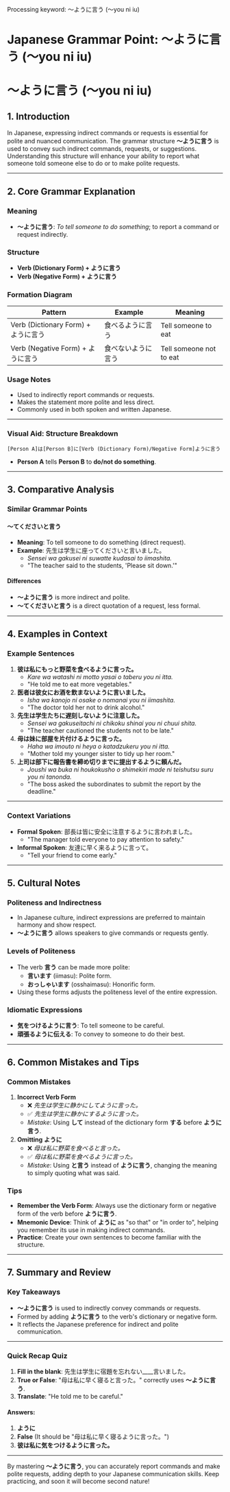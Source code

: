 Processing keyword: ～ように言う (〜you ni iu)
# Japanese Grammar Point: ～ように言う (〜you ni iu)
# ～ように言う (〜you ni iu)
## 1. Introduction
In Japanese, expressing indirect commands or requests is essential for polite and nuanced communication. The grammar structure **～ように言う** is used to convey such indirect commands, requests, or suggestions. Understanding this structure will enhance your ability to report what someone told someone else to do or to make polite requests.

---
## 2. Core Grammar Explanation
### Meaning
- **～ように言う**: *To tell someone to do something*; to report a command or request indirectly.
### Structure
- **Verb (Dictionary Form) + ように言う**
- **Verb (Negative Form) + ように言う**
### Formation Diagram
| **Pattern**                     | **Example**       | **Meaning**                   |
|---------------------------------|-------------------|-------------------------------|
| Verb (Dictionary Form) + ように言う | 食べるように言う      | Tell someone to eat            |
| Verb (Negative Form) + ように言う  | 食べないように言う    | Tell someone not to eat        |
### Usage Notes
- Used to indirectly report commands or requests.
- Makes the statement more polite and less direct.
- Commonly used in both spoken and written Japanese.
---
### Visual Aid: Structure Breakdown
```plaintext
[Person A]は[Person B]に[Verb (Dictionary Form)/Negative Form]ように言う
```
- **Person A** tells **Person B** to **do/not do something**.
---
## 3. Comparative Analysis
### Similar Grammar Points
#### ～てくださいと言う
- **Meaning**: To tell someone to do something (direct request).
- **Example**: 先生は学生に座ってくださいと言いました。
  - *Sensei wa gakusei ni suwatte kudasai to iimashita.*
  - "The teacher said to the students, 'Please sit down.'"
#### Differences
- **～ように言う** is more indirect and polite.
- **～てくださいと言う** is a direct quotation of a request, less formal.
---
## 4. Examples in Context
### Example Sentences
1. **彼は私にもっと野菜を食べるように言った。**
   - *Kare wa watashi ni motto yasai o taberu you ni itta.*
   - "He told me to eat more vegetables."
2. **医者は彼女にお酒を飲まないように言いました。**
   - *Isha wa kanojo ni osake o nomanai you ni iimashita.*
   - "The doctor told her not to drink alcohol."
3. **先生は学生たちに遅刻しないように注意した。**
   - *Sensei wa gakuseitachi ni chikoku shinai you ni chuui shita.*
   - "The teacher cautioned the students not to be late."
4. **母は妹に部屋を片付けるように言った。**
   - *Haha wa imouto ni heya o katadzukeru you ni itta.*
   - "Mother told my younger sister to tidy up her room."
5. **上司は部下に報告書を締め切りまでに提出するように頼んだ。**
   - *Joushi wa buka ni houkokusho o shimekiri made ni teishutsu suru you ni tanonda.*
   - "The boss asked the subordinates to submit the report by the deadline."
---
### Context Variations
- **Formal Spoken**: 部長は皆に安全に注意するように言われました。
  - "The manager told everyone to pay attention to safety."
- **Informal Spoken**: 友達に早く来るように言って。
  - "Tell your friend to come early."
---
## 5. Cultural Notes
### Politeness and Indirectness
- In Japanese culture, indirect expressions are preferred to maintain harmony and show respect.
- **～ように言う** allows speakers to give commands or requests gently.
### Levels of Politeness
- The verb **言う** can be made more polite:
  - **言います** (iimasu): Polite form.
  - **おっしゃいます** (osshaimasu): Honorific form.
- Using these forms adjusts the politeness level of the entire expression.
### Idiomatic Expressions
- **気をつけるように言う**: To tell someone to be careful.
- **頑張るように伝える**: To convey to someone to do their best.
---
## 6. Common Mistakes and Tips
### Common Mistakes
1. **Incorrect Verb Form**
   - ❌ *先生は学生に静かにしてように言った。*
   - ✅ *先生は学生に静かにするように言った。*
   - *Mistake*: Using **して** instead of the dictionary form **する** before **ように言う**.
2. **Omitting ように**
   - ❌ *母は私に野菜を食べると言った。*
   - ✅ *母は私に野菜を食べるように言った。*
   - *Mistake*: Using **と言う** instead of **ように言う**, changing the meaning to simply quoting what was said.
### Tips
- **Remember the Verb Form**: Always use the dictionary form or negative form of the verb before **ように言う**.
- **Mnemonic Device**: Think of **ように** as "so that" or "in order to", helping you remember its use in making indirect commands.
- **Practice**: Create your own sentences to become familiar with the structure.
---
## 7. Summary and Review
### Key Takeaways
- **～ように言う** is used to indirectly convey commands or requests.
- Formed by adding **ように言う** to the verb's dictionary or negative form.
- It reflects the Japanese preference for indirect and polite communication.
---
### Quick Recap Quiz
1. **Fill in the blank**: 先生は学生に宿題を忘れない____言いました。
2. **True or False**: "母は私に早く寝ると言った。" correctly uses **～ように言う**.
3. **Translate**: "He told me to be careful."
#### Answers:
1. **ように**
2. **False** (It should be "母は私に早く寝るように言った。")
3. **彼は私に気をつけるように言った。**
---
By mastering **～ように言う**, you can accurately report commands and make polite requests, adding depth to your Japanese communication skills. Keep practicing, and soon it will become second nature!
